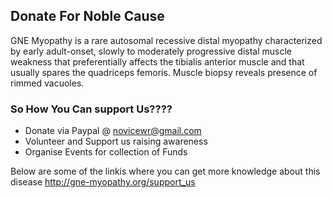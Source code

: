 ## Donate For Noble Cause

GNE Myopathy is a rare autosomal recessive distal myopathy characterized by early adult-onset, slowly to moderately progressive distal muscle weakness that preferentially affects the tibialis anterior muscle and that usually spares the quadriceps femoris. Muscle biopsy reveals presence of rimmed vacuoles.


### So How You Can support Us????

- Donate via Paypal @ novicewr@gmail.com
- Volunteer and Support us raising awareness
- Organise Events for collection of Funds

Below are some of the linkis where you can get more knowledge about this disease
http://gne-myopathy.org/support_us
